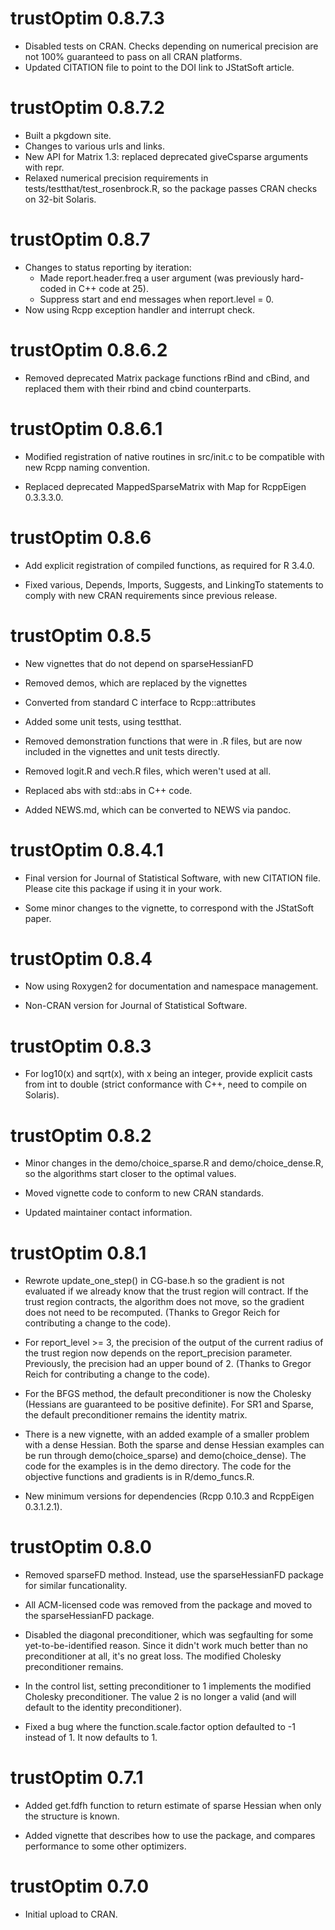 
# trustOptim 0.8.7.3

- Disabled tests on CRAN.  Checks depending on numerical precision are not 100% guaranteed to pass on all CRAN platforms.
- Updated CITATION file to point to the DOI link to JStatSoft article.

# trustOptim 0.8.7.2

- Built a pkgdown site.
- Changes to various urls and links.
- New API for Matrix 1.3: replaced deprecated giveCsparse arguments with repr.
- Relaxed numerical precision requirements in tests/testthat/test_rosenbrock.R, so the package passes CRAN checks on 32-bit Solaris.

# trustOptim 0.8.7

- Changes to status reporting by iteration:
    - Made report.header.freq a user argument (was previously hard-coded in C++ code at 25).
	- Suppress start and end messages when report.level = 0.
- Now using Rcpp exception handler and interrupt check.

# trustOptim 0.8.6.2

-   Removed deprecated Matrix package functions rBind and cBind, and
    replaced them with their rbind and cbind counterparts.

# trustOptim 0.8.6.1

- Modified registration of native routines in src/init.c to be
   compatible with new Rcpp naming convention.

- Replaced deprecated MappedSparseMatrix with Map<SparseMatrix>  for RcppEigen 0.3.3.3.0.

# trustOptim 0.8.6

- Add explicit registration of compiled functions, as required for R 3.4.0.

- Fixed various, Depends, Imports, Suggests, and LinkingTo statements to comply with new CRAN requirements since previous release.

# trustOptim 0.8.5

-  New vignettes that do not depend on sparseHessianFD

-  Removed demos, which are replaced by the vignettes

-  Converted from standard C interface to Rcpp::attributes

-  Added some unit tests, using testthat.

-  Removed demonstration functions that were in .R files, but are now included in the vignettes and unit tests directly.

-  Removed logit.R and vech.R files, which weren't used at all.

-  Replaced abs with std::abs in C++ code.

-  Added NEWS.md, which can be converted to NEWS via pandoc.

# trustOptim 0.8.4.1

-  Final version for Journal of Statistical Software, with new CITATION file.  Please cite this package if using it in your work.

-  Some minor changes to the vignette, to correspond with the JStatSoft paper.

# trustOptim 0.8.4

-  Now using Roxygen2 for documentation and namespace management.

-  Non-CRAN version for Journal of Statistical Software.


# trustOptim 0.8.3

-  For log10(x) and sqrt(x), with x being an integer, provide explicit casts from int to double (strict conformance with C++, need to compile on Solaris).

# trustOptim 0.8.2

-  Minor changes in the demo/choice_sparse.R and demo/choice_dense.R, so the algorithms start closer to the optimal values.

-  Moved vignette code to conform to new CRAN standards.

-  Updated maintainer contact information.


# trustOptim 0.8.1

-  Rewrote update_one_step() in CG-base.h so the gradient is not evaluated if we already know that the trust region will contract.  If the trust region contracts, the algorithm does not move, so the gradient does not need to be recomputed. (Thanks to Gregor Reich for contributing a change to the code).

-  For report_level >= 3, the precision of the output of the current radius of the trust region now depends on the report_precision parameter.  Previously, the precision had an upper bound of 2. (Thanks to Gregor Reich for contributing a change to the code).
-  For the BFGS method, the default preconditioner is now the Cholesky (Hessians are guaranteed to be positive definite).  For SR1 and Sparse, the default preconditioner remains the identity matrix.

-  There is a new vignette, with an added example of a smaller problem with a dense Hessian.  Both the sparse and dense Hessian examples can be run through demo(choice_sparse) and demo(choice_dense).  The code for the examples is in the demo directory.  The code for the objective functions and gradients is in R/demo_funcs.R.

-  New minimum versions for dependencies (Rcpp 0.10.3 and RcppEigen 0.3.1.2.1).

# trustOptim 0.8.0

-  Removed sparseFD method. Instead, use the sparseHessianFD package for similar funcationality.

-  All ACM-licensed code was removed from the package and moved to the sparseHessianFD package.

-  Disabled the diagonal preconditioner, which was segfaulting for some yet-to-be-identified reason.  Since it didn't work much better than no preconditioner at all, it's no great loss.  The modified Cholesky preconditioner remains.

-  In the control list, setting preconditioner to 1 implements the modified Cholesky preconditioner. The value 2 is no longer a valid (and will default to the identity preconditioner).

-  Fixed a bug where the function.scale.factor option defaulted to -1 instead of 1. It now defaults to 1.


# trustOptim 0.7.1

-  Added get.fdfh function to return estimate of sparse Hessian when only the structure is known.

-  Added vignette that describes how to use the package, and compares performance to some other optimizers.


# trustOptim 0.7.0

-  Initial upload to CRAN.
